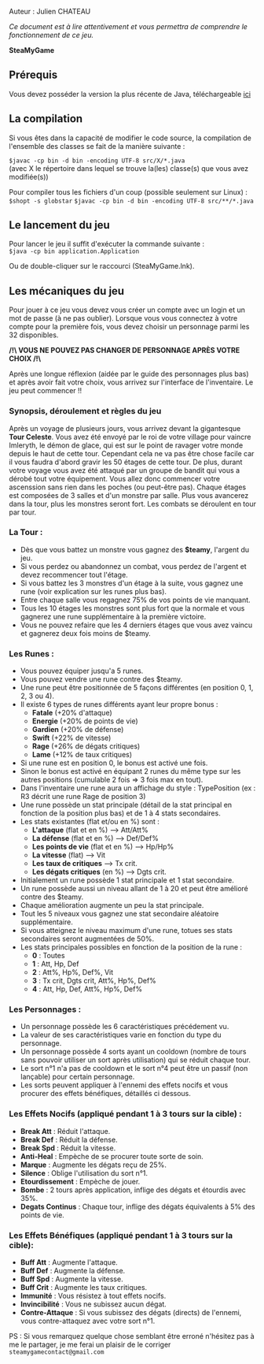 Auteur : Julien CHATEAU

_Ce document est à lire attentivement et vous permettra de comprendre le fonctionnement de ce jeu._

__SteaMyGame__

## Prérequis

Vous devez posséder la version la plus récente de Java, téléchargeable [ici](https://www.java.com/fr/download/)

## La compilation

Si vous êtes dans la capacité de modifier le code source, la compilation de l'ensemble des classes se fait de la manière suivante :

`$javac -cp bin -d bin -encoding UTF-8 src/X/*.java`  
(avec X le répertoire dans lequel se trouve la(les) classe(s) que vous avez modifiée(s))

Pour compiler tous les fichiers d'un coup (possible seulement sur Linux) :  
`$shopt -s globstar`
`$javac -cp bin -d bin -encoding UTF-8 src/**/*.java`




## Le lancement du jeu

Pour lancer le jeu il suffit d'exécuter la commande suivante :  
`$java -cp bin application.Application`

Ou de double-cliquer sur le raccourci (SteaMyGame.lnk).


## Les mécaniques du jeu

   Pour jouer à ce jeu vous devez vous créer un compte avec un login et un mot de passe (à ne pas oublier).
Lorsque vous vous connectez à votre compte pour la première fois, vous devez choisir un personnage parmi les 32 disponibles.

**/!\\ VOUS NE POUVEZ PAS CHANGER DE PERSONNAGE APRÈS VOTRE CHOIX /!\\**

Après une longue réflexion (aidée par le guide des personnages plus bas) et après avoir fait votre choix, vous arrivez sur l'interface de l'inventaire.
Le jeu peut commencer !!


### Synopsis, déroulement et règles du jeu
Après un voyage de plusieurs jours, vous arrivez devant la gigantesque **Tour Celeste**. Vous avez été envoyé par le roi de votre village pour vaincre Imleryth,
le démon de glace, qui est sur le point de ravager votre monde depuis le haut de cette tour. Cependant cela ne va pas être chose facile car il vous
faudra d'abord gravir les 50 étages de cette tour. De plus, durant votre voyage vous avez été attaqué par un groupe de bandit qui vous a dérobé tout votre
équipement. Vous allez donc commencer votre ascenssion sans rien dans les poches (ou peut-être pas). Chaque étages est composées de 3 salles et d'un monstre par salle.
Plus vous avancerez dans la tour, plus les monstres seront fort. Les combats se déroulent en tour par tour.


### La Tour :
* Dès que vous battez un monstre vous gagnez des **$teamy**, l'argent du jeu.
* Si vous perdez ou abandonnez un combat, vous perdez de l'argent et devez recommencer tout l'étage.
* Si vous battez les 3 monstres d'un étage à la suite, vous gagnez une rune (voir explication sur les runes plus bas).
* Entre chaque salle vous regagnez 75% de vos points de vie manquant.
* Tous les 10 étages les monstres sont plus fort que la normale et vous gagnerez une rune supplémentaire à la première victoire.
* Vous ne pouvez refaire que les 4 derniers étages que vous avez vaincu et gagnerez deux fois moins de $teamy.


### Les Runes :
* Vous pouvez équiper jusqu'a 5 runes.
* Vous pouvez vendre une rune contre des $teamy.
* Une rune peut être positionnée de 5 façons différentes (en position 0, 1, 2, 3 ou 4).
* Il existe 6 types de runes différents ayant leur propre bonus :
    * **Fatale** (+20% d'attaque)
    * **Energie** (+20% de points de vie)
    * **Gardien** (+20% de défense)
    * **Swift** (+22% de vitesse)
    * **Rage** (+26% de dégats critiques)
    * **Lame** (+12% de taux critiques)
* Si une rune est en position 0, le bonus est activé une fois.
* Sinon le bonus est activé en équipant 2 runes du même type sur les autres positions (cumulable 2 fois => 3 fois max en tout).
* Dans l'inventaire une rune aura un affichage du style : TypePosition (ex : R3 décrit une rune Rage de position 3)
* Une rune possède un stat principale (détail de la stat principal en fonction de la position plus bas) et de 1 à 4 stats secondaires.
* Les stats existantes (flat et/ou en %) sont :
    * **L'attaque** (flat et en %) --> Att/Att%
    * **La défense** (flat et en %) --> Def/Def%
    * **Les points de vie** (flat et en %) --> Hp/Hp%
    * **La vitesse** (flat) --> Vit
    * **Les taux de critiques** --> Tx crit.
    * **Les dégats critiques** (en %) --> Dgts crit.
* Initialement un rune possède 1 stat principale et 1 stat secondaire.
* Un rune possède aussi un niveau allant de 1 à 20 et peut être amélioré contre des $teamy.
* Chaque amélioration augmente un peu la stat principale.
* Tout les 5 niveaux vous gagnez une stat secondaire aléatoire supplémentaire.
* Si vous atteignez le niveau maximum d'une rune, totues ses stats secondaires seront augmentées de 50%.
* Les stats principales possibles en fonction de la position de la rune :
    * **0** : Toutes
    * **1** : Att, Hp, Def
    * **2** : Att%, Hp%, Def%, Vit
    * **3** : Tx crit, Dgts crit, Att%, Hp%, Def%
    * **4** : Att, Hp, Def, Att%, Hp%, Def%


### Les Personnages :
* Un personnage possède les 6 caractéristiques précédement vu.
* La valeur de ses caractéristiques varie en fonction du type du personnage.
* Un personnage possède 4 sorts ayant un cooldown (nombre de tours sans pouvoir utiliser un sort après utilisation) qui se réduit chaque tour.
* Le sort n°1 n'a pas de cooldown et le sort n°4 peut être un passif (non lançable) pour certain personnage.
* Les sorts peuvent appliquer à l'ennemi des effets nocifs et vous procurer des effets bénéfiques, détaillés ci dessous.


### Les Effets Nocifs (appliqué pendant 1 à 3 tours sur la cible) :
* **Break Att** : Réduit l'attaque.
* **Break Def** : Réduit la défense.
* **Break Spd** : Réduit la vitesse.
* **Anti-Heal** : Empèche de se procurer toute sorte de soin.
* **Marque** : Augmente les dégats reçu de 25%.
* **Silence** : Oblige l'utilisation du sort n°1.
* **Etourdissement** : Empèche de jouer.
* **Bombe** : 2 tours après application, inflige des dégats et étourdis avec 35%.
* **Degats Continus** : Chaque tour, inflige des dégats équivalents à 5% des points de vie.

### Les Effets Bénéfiques (appliqué pendant 1 à 3 tours sur la cible):
* **Buff Att** : Augmente l'attaque.
* **Buff Def** : Augmente la défense.
* **Buff Spd** : Augmente la vitesse.
* **Buff Crit** : Augmente les taux critiques.
* **Immunité** : Vous résistez à tout effets nocifs.
* **Invincibilité** : Vous ne subissez aucun dégat.
* **Contre-Attaque** : Si vous subissez des dégats (directs) de l'ennemi, vous contre-attaquez avec votre sort n°1.

PS : Si vous remarquez quelque chose semblant être erroné n'hésitez pas à me le partager, je me ferai un plaisir de le corriger
`steamygamecontact@gmail.com`
